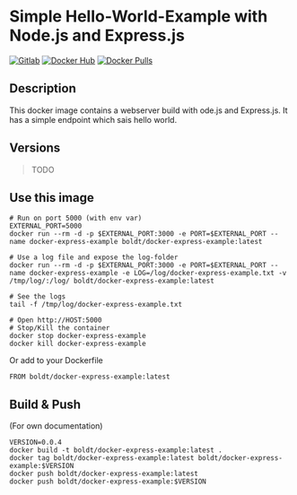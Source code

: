 # Simple Hello-World-Example with Node.js and Express.js

[![Gitlab](https://img.shields.io/static/v1.svg?label=Get%20the%20source%20code%20on&message=Github&color=555&style=popout&logo=github)](https://github.com/boldt/dockerfiles/tree/master/docker-express-example/)
[![Docker Hub](https://img.shields.io/static/v1.svg?label=Get%20the%20container%20on&message=Docker%20Hub&color=555&style=popout&logo=docker)](https://hub.docker.com/r/boldt/docker-express-example/)
[![Docker Pulls](https://img.shields.io/docker/pulls/boldt/docker-express-example.svg)](https://hub.docker.com/r/boldt/docker-express-example/)

## Description

This docker image contains a webserver build with ode.js and Express.js. It has a simple endpoint which sais hello world.

## Versions

> TODO

## Use this image

```
# Run on port 5000 (with env var)
EXTERNAL_PORT=5000
docker run --rm -d -p $EXTERNAL_PORT:3000 -e PORT=$EXTERNAL_PORT --name docker-express-example boldt/docker-express-example:latest

# Use a log file and expose the log-folder
docker run --rm -d -p $EXTERNAL_PORT:3000 -e PORT=$EXTERNAL_PORT --name docker-express-example -e LOG=/log/docker-express-example.txt -v /tmp/log/:/log/ boldt/docker-express-example:latest

# See the logs
tail -f /tmp/log/docker-express-example.txt

# Open http://HOST:5000
# Stop/Kill the container
docker stop docker-express-example
docker kill docker-express-example
```

Or add to your Dockerfile

```
FROM boldt/docker-express-example:latest
```

## Build & Push

(For own documentation)

```
VERSION=0.0.4
docker build -t boldt/docker-express-example:latest .
docker tag boldt/docker-express-example:latest boldt/docker-express-example:$VERSION
docker push boldt/docker-express-example:latest
docker push boldt/docker-express-example:$VERSION
```
